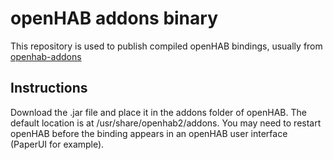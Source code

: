 # openHAB addons binary
This repository is used to publish compiled openHAB bindings, usually from [openhab-addons](https://github.com/ArjenKorevaar/openhab-addons)

## Instructions
Download the .jar file and place it in the addons folder of openHAB.
The default location is at /usr/share/openhab2/addons.
You may need to restart openHAB before the binding appears in an openHAB user interface (PaperUI for example).
